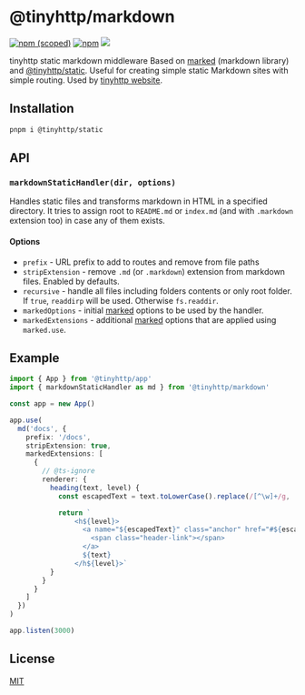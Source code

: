 # @tinyhttp/markdown

[![npm (scoped)](https://img.shields.io/npm/v/@tinyhttp/markdown?style=flat-square)](npmjs.com/package/@tinyhttp/markdown) [![npm](https://img.shields.io/npm/dt/@tinyhttp/markdown?style=flat-square)](npmjs.com/package/@tinyhttp/markdown) [![](https://img.shields.io/badge/website-visit-hotpink?style=flat-square)](https://tinyhttp.v1rtl.site/mw/markdown)

tinyhttp static markdown middleware Based on [marked](https://github.com/markedjs/marked) (markdown library) and [@tinyhttp/static](https://tinyhttp.v1rtl.site/mw/static). Useful for creating simple static Markdown sites with simple routing. Used by [tinyhttp website](https://tinyhttp.v1rtl.site).

## Installation

```sh
pnpm i @tinyhttp/static
```

## API

### `markdownStaticHandler(dir, options)`

Handles static files and transforms markdown in HTML in a specified directory. It tries to assign root to `README.md` or `index.md` (and with `.markdown` extension too) in case any of them exists.

#### Options

- `prefix` - URL prefix to add to routes and remove from file paths
- `stripExtension` - remove `.md` (or `.markdown`) extension from markdown files. Enabled by defaults.
- `recursive` - handle all files including folders contents or only root folder. If `true`, `readdirp` will be used. Otherwise `fs.readdir`.
- `markedOptions` - initial [marked](https://github.com/markedjs/marked) options to be used by the handler.
- `markedExtensions` - additional [marked](https://github.com/markedjs/marked) options that are applied using `marked.use`.

## Example

```ts
import { App } from '@tinyhttp/app'
import { markdownStaticHandler as md } from '@tinyhttp/markdown'

const app = new App()

app.use(
  md('docs', {
    prefix: '/docs',
    stripExtension: true,
    markedExtensions: [
      {
        // @ts-ignore
        renderer: {
          heading(text, level) {
            const escapedText = text.toLowerCase().replace(/[^\w]+/g, '-')

            return `
                <h${level}>
                  <a name="${escapedText}" class="anchor" href="#${escapedText}">
                    <span class="header-link"></span>
                  </a>
                  ${text}
                </h${level}>`
          }
        }
      }
    ]
  })
)

app.listen(3000)
```

## License

[MIT](https://github.com/talentlessguy/tinyhttp/blob/master/LICENSE)
